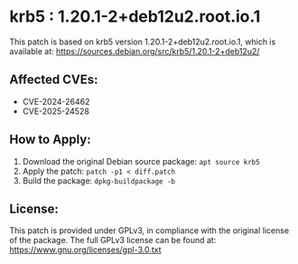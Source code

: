 # krb5 : 1.20.1-2+deb12u2.root.io.1

This patch is based on krb5 version 1.20.1-2+deb12u2.root.io.1, which is available at:
https://sources.debian.org/src/krb5/1.20.1-2+deb12u2/

## Affected CVEs:
- CVE-2024-26462
- CVE-2025-24528

## How to Apply:
1. Download the original Debian source package: `apt source krb5`
2. Apply the patch: `patch -p1 < diff.patch`
3. Build the package: `dpkg-buildpackage -b`

## License:
This patch is provided under GPLv3, in compliance with the original license of the package.
The full GPLv3 license can be found at: https://www.gnu.org/licenses/gpl-3.0.txt
